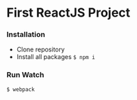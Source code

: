 # First ReactJS Project

### Installation ###
- Clone repository
- Install all packages
`$ npm i`

### Run Watch ###
`$ webpack`

